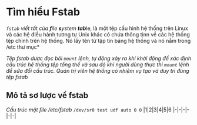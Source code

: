 # Tìm hiểu Fstab
*`fstab` viết tắt của **f**ile **s**ystem **tab***le, là một tệp cấu hình hệ thống trên Linux và các hệ điều hành tương tự Unix khác có chứa thông tinn về các hệ thống tệp chính trên hệ thống. Nó lấy tên từ tập tin bảng hệ thống và nó nằm trong /etc thư mục*

*Tệp fstab dược đọc bỏi `mount` lệnh, tự động xảy ra khi khởi động để xác định cấu trúc hệ thống tệp tổng thể và sau đó khi người dùng thực thi `mount` lệnh để sửa đổi cấu trúc. Quản trị viên hệ thống có nhiệm vụ tạo và duy trì đúng tệp fstab* 

## Mô tả sơ lược về fstab
*Cấu trúc một file /etc/fstab*
`/dev/sr0 test udf auto 0 0`
|1|2|3|4|5|6
|-|-|-|-|-|-|